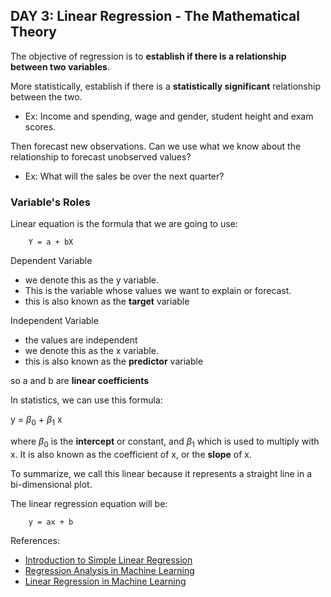 
## DAY 3: Linear Regression - The Mathematical Theory

The objective of regression is to **establish if there is a relationship between two variables**.

More statistically, establish if there is a **statistically significant** relationship between the two. 
- Ex: Income and spending, wage and gender, student height and exam scores. 

Then forecast new observations. Can we use what we know about the relationship to forecast unobserved values?
 - Ex: What will the sales be over the next quarter?

### Variable's Roles

Linear equation is the formula that we are going to use:

```
    Y = a + bX
```

Dependent Variable 
 - we denote this as the y variable.
 - This is the variable whose values we want to explain or forecast.
  - this is also known as the **target** variable

Independent Variable
  - the values are independent
  - we denote this as the x variable. 
  - this is also known as the **predictor** variable

so a and b are **linear coefficients**

In statistics, we can use this formula:

y = $\beta_0$ + $\beta_1$ x 

where $\beta_0$ is the **intercept** or constant, and $\beta_1$ which is used to multiply with x. It is also known as the coefficient of x, or the **slope** of x. 

To summarize, we call this linear because it represents a straight line in a bi-dimensional plot.

The linear regression equation will be:
```
    y = ax + b
```


References:
- [Introduction to Simple Linear Regression][youtube-url]
- [Regression Analysis in Machine Learning][linear-url] 
- [Linear Regression in Machine Learning][lin2-url]

[youtube-url]: https://www.youtube.com/watch?v=owI7zxCqNY0&t=122s
[linear-url]: https://www.javatpoint.com/regression-analysis-in-machine-learning
[lin2-url]: https://www.javatpoint.com/linear-regression-in-machine-learning